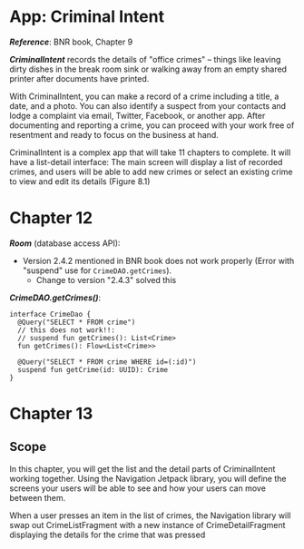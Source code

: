 App: Criminal Intent
======================
***Reference***: BNR book, Chapter 9

***CriminalIntent*** records the details of "office crimes" – things like leaving dirty dishes in the break room sink or walking away
from an empty shared printer after documents have printed.

With CriminalIntent, you can make a record of a crime including a title, a date, and a photo. You
can also identify a suspect from your contacts and lodge a complaint via email, Twitter, Facebook,
or another app. After documenting and reporting a crime, you can proceed with your work free of
resentment and ready to focus on the business at hand.

CriminalIntent is a complex app that will take 11 chapters to complete. It will have a list-detail
interface: The main screen will display a list of recorded crimes, and users will be able to add new
crimes or select an existing crime to view and edit its details (Figure 8.1)

# Chapter 12

***Room*** (database access API):
- Version 2.4.2 mentioned in BNR book does not work properly (Error with "suspend" use for `CrimeDAO.getCrimes`).
  - Change to version "2.4.3" solved this

***CrimeDAO.getCrimes()***:
```
interface CrimeDao {
  @Query("SELECT * FROM crime")
  // this does not work!!:
  // suspend fun getCrimes(): List<Crime>
  fun getCrimes(): Flow<List<Crime>>

  @Query("SELECT * FROM crime WHERE id=(:id)")
  suspend fun getCrime(id: UUID): Crime
}
```

# Chapter 13

## Scope
In this chapter, you will get the list and the detail parts of CriminalIntent
working together. Using the Navigation Jetpack library, you will define the
screens your users will be able to see and how your users can move
between them.

When a user presses an item in the list of crimes, the Navigation library will
swap out CrimeListFragment with a new instance of
CrimeDetailFragment displaying the details for the crime that was
pressed

